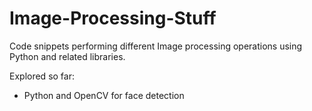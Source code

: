 # Image-Processing-Stuff
Code snippets performing different Image processing operations using Python and related libraries.

Explored so far:
- Python and OpenCV for face detection
